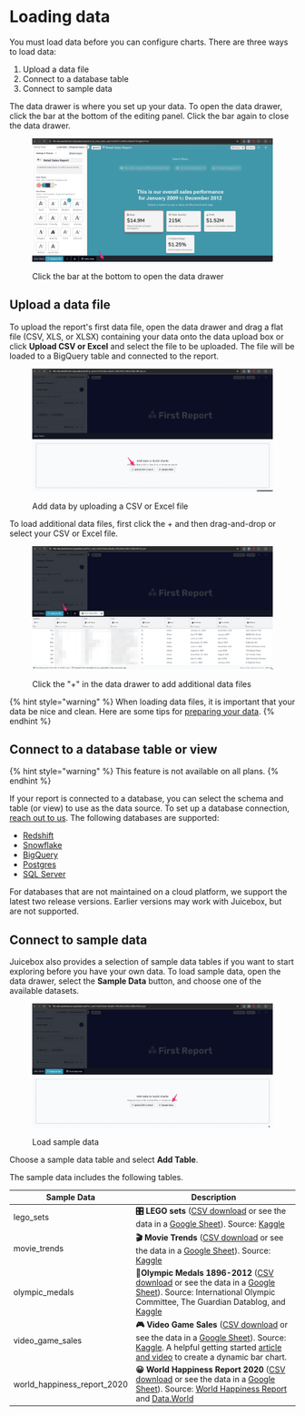 # Loading data

You must load data before you can configure charts. There are three ways to load data:

1. Upload a data file
2. Connect to a database table
3. Connect to sample data

The data drawer is where you set up your data. To open the data drawer, click the bar at the bottom of the editing panel. Click the bar again to close the data drawer.&#x20;

<figure><img src="../../../.gitbook/assets/image (19).png" alt=""><figcaption><p>Click the bar at the bottom to open the data drawer</p></figcaption></figure>

## Upload a data file

To upload the report's first data file, open the data drawer and drag a flat file (CSV, XLS, or XLSX) containing your data onto the data upload box or click **Upload CSV or Excel** and select the file to be uploaded. The file will be loaded to a BigQuery table and connected to the report.&#x20;

<figure><img src="../../../.gitbook/assets/image (11).png" alt=""><figcaption><p>Add data by uploading a CSV or Excel file</p></figcaption></figure>

To load additional data files, first click the + and then drag-and-drop or select your CSV or Excel file.

<figure><img src="../../../.gitbook/assets/image (13).png" alt=""><figcaption><p>Click the "+" in the data drawer to add additional data files</p></figcaption></figure>

{% hint style="warning" %}
When loading data files, it is important that your data be nice and clean. Here are some tips for [preparing your data](../../design-tips/preparing-your-data.md).&#x20;
{% endhint %}

## Connect to a database table or view

{% hint style="warning" %}
This feature is not available on all plans.
{% endhint %}

If your report is connected to a database, you can select the schema and table (or view) to use as the data source. To set up a database connection, [reach out to us](../../../getting-started/reach-out-to-us.md).  The following databases are supported:

* [Redshift](redshift-database-connection.md)
* [Snowflake](snowflake-database-connection.md)
* [BigQuery](bigquery-database-connection.md)
* [Postgres](postgres-database-connection.md)
* [SQL Server](sql-server-database-connection.md)

For databases that are not maintained on a cloud platform, we support the latest two release versions. Earlier versions may work with Juicebox, but are not supported.

## Connect to sample data

Juicebox also provides a selection of sample data tables if you want to start exploring before you have your own data. To load sample data, open the data drawer, select the **Sample Data** button, and choose one of the available datasets.&#x20;

<figure><img src="../../../.gitbook/assets/image (14).png" alt=""><figcaption><p>Load sample data</p></figcaption></figure>

Choose a sample data table and select **Add Table**.

The sample data includes the following tables.&#x20;

| Sample Data                    | Description                                                                                                                                                                                                                                                                                                                                                                                                                                                                                                               |
| ------------------------------ | ------------------------------------------------------------------------------------------------------------------------------------------------------------------------------------------------------------------------------------------------------------------------------------------------------------------------------------------------------------------------------------------------------------------------------------------------------------------------------------------------------------------------- |
| lego\_sets                     |  **🎛 LEGO sets** ([CSV download](https://docs.google.com/spreadsheets/d/10lJ-WWUvI8A1ezdzK0NWvGp5hjKT73Nj2N9eccLQIqY/export?format=csv\&gid=0) or see the data in a [Google Sheet](https://docs.google.com/spreadsheets/d/10lJ-WWUvI8A1ezdzK0NWvGp5hjKT73Nj2N9eccLQIqY/edit#gid=0)). Source: [Kaggle](https://www.kaggle.com/mterzolo/lego-sets)                                                                                                                                                                         |
| movie\_trends                  |  **🎬 Movie Trends** ([CSV download](https://docs.google.com/spreadsheets/d/1FyPKMdoHskUyDLJzo66fq5LBZxwIcot-JWGakXz9D_o/export?format=csv) or see the data in a [Google Sheet](https://docs.google.com/spreadsheets/d/1FyPKMdoHskUyDLJzo66fq5LBZxwIcot-JWGakXz9D_o/)). Source: [Kaggle](https://www.kaggle.com/)                                                                                                                                                                                                         |
| olympic\_medals                |  **🥇Olympic Medals 1896-2012** ([CSV download](https://docs.google.com/spreadsheets/d/1t5VH3Psl2O-ooo8vYPLkDplIWvUiYcQNeyJzVyiun98/export?format=csv\&gid=0) or see the data in a [Google Sheet](https://docs.google.com/spreadsheets/d/1t5VH3Psl2O-ooo8vYPLkDplIWvUiYcQNeyJzVyiun98/edit#gid=0)). Source: International Olympic Committee, The Guardian Datablog, and [Kaggle](https://www.kaggle.com/the-guardian/olympic-games)                                                                                       |
| video\_game\_sales             |  **🎮 Video Game Sales** ([CSV download](https://docs.google.com/spreadsheets/d/1HGTdSQF62dQMwyTCq71XcN5lO4cI9WzNIRthT1Uh_eE/export?format=csv) or see the data in a [Google Sheet](https://docs.google.com/spreadsheets/d/1HGTdSQF62dQMwyTCq71XcN5lO4cI9WzNIRthT1Uh_eE)). Source: [Kaggle](https://www.kaggle.com/gregorut/videogamesales). A helpful getting started [article and video](https://intercom.help/juiceboxdata/en/articles/4720121-simple-apps-dynamic-bar-chart-and-table) to create a dynamic bar chart. |
| world\_happiness\_report\_2020 | **😀 World Happiness Report 2020** ([CSV download](https://docs.google.com/spreadsheets/d/1UuRe1YL79gi8eeNDBM_oHMFiXUDvw4F2IJ6p9SNtZXI/export?format=csv\&gid=6513579) or see the data in a [Google Sheet](https://docs.google.com/spreadsheets/d/1UuRe1YL79gi8eeNDBM_oHMFiXUDvw4F2IJ6p9SNtZXI/edit#gid=6513579)). Source: [World Happiness Report](https://worldhappiness.report/ed/2020/) and [Data.World](https://data.world/makeovermonday)                                                                           |
